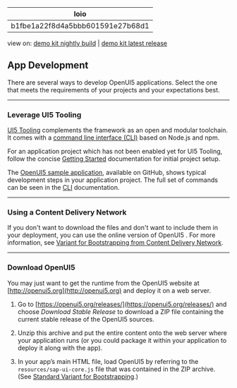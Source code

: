 <!-- loiob1fbe1a22f8d4a5bbb601591e27b68d1 -->

| loio |
| -----|
| b1fbe1a22f8d4a5bbb601591e27b68d1 |

<div id="loio">

view on: [demo kit nightly build](https://sdk.openui5.org/nightly/#/topic/b1fbe1a22f8d4a5bbb601591e27b68d1) | [demo kit latest release](https://sdk.openui5.org/topic/b1fbe1a22f8d4a5bbb601591e27b68d1)</div>

## App Development

There are several ways to develop OpenUI5 applications. Select the one that meets the requirements of your projects and your expectations best.

***

### Leverage UI5 Tooling

[UI5 Tooling](https://sap.github.io/ui5-tooling/) complements the framework as an open and modular toolchain. It comes with a [command line interface \(CLI\)](https://sap.github.io/ui5-tooling/pages/CLI/) based on Node.js and npm.

For an application project which has not been enabled yet for UI5 Tooling, follow the concise [Getting Started](https://sap.github.io/ui5-tooling/pages/GettingStarted/) documentation for initial project setup.

The [OpenUI5 sample application](https://github.com/SAP/openui5-sample-app#openui5-sample-app), available on GitHub, shows typical development steps in your application project. The full set of commands can be seen in the [CLI](https://sap.github.io/ui5-tooling/pages/CLI/#commands) documentation.

***

### Using a Content Delivery Network

If you don't want to download the files and don't want to include them in your deployment, you can use the online version of OpenUI5 . For more information, see [Variant for Bootstrapping from Content Delivery Network](Variant_for_Bootstrapping_from_Content_Delivery_Network_2d3eb2f.md).

***

<a name="loiob1fbe1a22f8d4a5bbb601591e27b68d1__section_pfb_lzx_3fb"/>

### Download OpenUI5

You may just want to get the runtime from the OpenUI5 website at [http://openui5.org](http://openui5.org) and deploy it on a web server.

1.  Go to [https://openui5.org/releases/](https://openui5.org/releases/) and choose *Download Stable Release* to download a ZIP file containing the current stable release of the OpenUI5 sources.

2.  Unzip this archive and put the entire content onto the web server where your application runs \(or you could package it within your application to deploy it along with the app\).

3.  In your app’s main HTML file, load OpenUI5 by referring to the `resources/sap-ui-core.js` file that was contained in the ZIP archive. \(See [Standard Variant for Bootstrapping](Standard_Variant_for_Bootstrapping_91f1f45.md).\)


